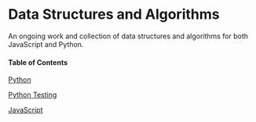 # Data Structures and Algorithms

An ongoing work and collection of data structures and algorithms for both JavaScript and Python.

#### Table of Contents

[Python](/python)

[Python Testing](/python/tests)

[JavaScript](/code-challenges)


